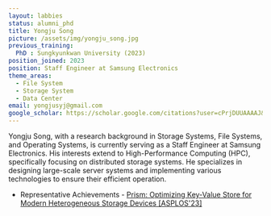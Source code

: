 ```yaml
---
layout: labbies
status: alumni_phd
title: Yongju Song
picture: /assets/img/yongju_song.jpg
previous_training:  
  PhD : Sungkyunkwan University (2023)
position_joined: 2023
position: Staff Engineer at Samsung Electronics
theme_areas:
  - File System
  - Storage System
  - Data Center
email: yongjusyj@gmail.com
google_scholar: https://scholar.google.com/citations?user=cPrjDUUAAAAJ&hl=ko
---
```


Yongju Song, with a research background in Storage Systems, File Systems, and Operating Systems, is currently serving as a Staff Engineer at Samsung Electronics.
His interests extend to High-Performance Computing (HPC), specifically focusing on distributed storage systems.
He specializes in designing large-scale server systems and implementing various technologies to ensure their efficient operation.
* Representative Achievements - <a href=https://dl.acm.org/doi/10.1145/3575693.3575722>Prism: Optimizing Key-Value Store for Modern Heterogeneous Storage Devices [ASPLOS'23]</a>

